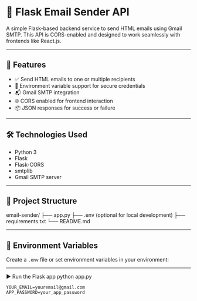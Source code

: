 # 📧 Flask Email Sender API

A simple Flask-based backend service to send HTML emails using Gmail SMTP. This API is CORS-enabled and designed to work seamlessly with frontends like React.js.

---

## 🚀 Features

- ✅ Send HTML emails to one or multiple recipients  
- 🔐 Environment variable support for secure credentials  
- 📬 Gmail SMTP integration  
- 🌐 CORS enabled for frontend interaction  
- 📦 JSON responses for success or failure  

---

## 🛠️ Technologies Used

- Python 3  
- Flask  
- Flask-CORS  
- smtplib  
- Gmail SMTP server  

---

## 📁 Project Structure
email-sender/
├── app.py
├── .env (optional for local development)
├── requirements.txt
└── README.md

---

## 🔐 Environment Variables

Create a `.env` file or set environment variables in your environment:

---
▶️ Run the Flask app
python app.py

```env
YOUR_EMAIL=youremail@gmail.com
APP_PASSWORD=your_app_password
